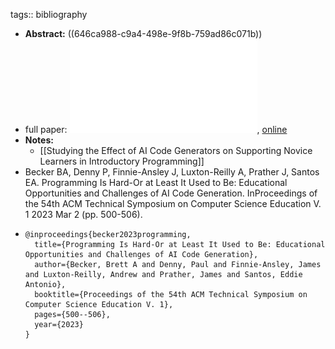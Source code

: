 tags:: bibliography

- **Abstract:** ((646ca988-c9a4-498e-9f8b-759ad86c071b))
- full paper: ![local copy](../assets/programming-used-to-be-hard_1684842862551_0.pdf), [online](https://dl.acm.org/doi/pdf/10.1145/3545945.3569759)
- **Notes:**
	- [[Studying the Effect of AI Code Generators on Supporting Novice Learners in Introductory Programming]]
- Becker BA, Denny P, Finnie-Ansley J, Luxton-Reilly A, Prather J, Santos EA. Programming Is Hard-Or at Least It Used to Be: Educational Opportunities and Challenges of AI Code Generation. InProceedings of the 54th ACM Technical Symposium on Computer Science Education V. 1 2023 Mar 2 (pp. 500-506).
- ```
  @inproceedings{becker2023programming,
    title={Programming Is Hard-Or at Least It Used to Be: Educational Opportunities and Challenges of AI Code Generation},
    author={Becker, Brett A and Denny, Paul and Finnie-Ansley, James and Luxton-Reilly, Andrew and Prather, James and Santos, Eddie Antonio},
    booktitle={Proceedings of the 54th ACM Technical Symposium on Computer Science Education V. 1},
    pages={500--506},
    year={2023}
  }
  ```